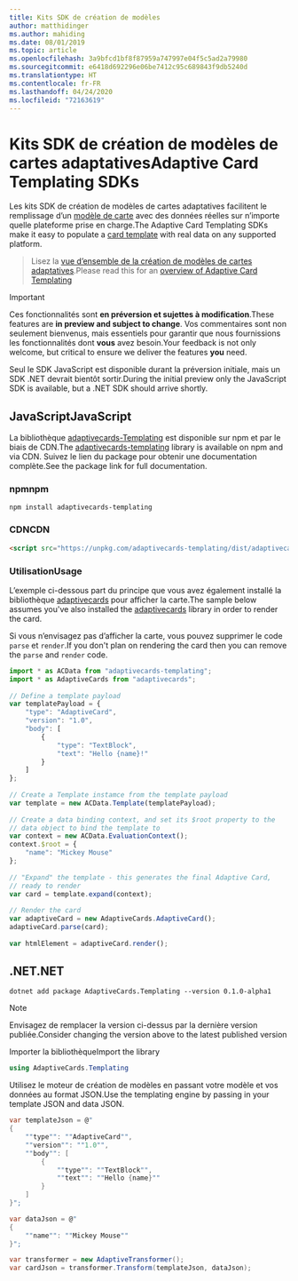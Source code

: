 ```yaml
---
title: Kits SDK de création de modèles
author: matthidinger
ms.author: mahiding
ms.date: 08/01/2019
ms.topic: article
ms.openlocfilehash: 3a9bfcd1bf8f87959a747997e04f5c5ad2a79980
ms.sourcegitcommit: e6418d692296e06be7412c95c689843f9db5240d
ms.translationtype: HT
ms.contentlocale: fr-FR
ms.lasthandoff: 04/24/2020
ms.locfileid: "72163619"
---
```

# <a name="adaptive-card-templating-sdks"></a><span data-ttu-id="f039f-102">Kits SDK de création de modèles de cartes adaptatives</span><span class="sxs-lookup"><span data-stu-id="f039f-102">Adaptive Card Templating SDKs</span></span>

<span data-ttu-id="f039f-103">Les kits SDK de création de modèles de cartes adaptatives facilitent le remplissage d’un [modèle de carte](language.md) avec des données réelles sur n’importe quelle plateforme prise en charge.</span><span class="sxs-lookup"><span data-stu-id="f039f-103">The Adaptive Card Templating SDKs make it easy to populate a [card template](language.md) with real data on any supported platform.</span></span>

> <span data-ttu-id="f039f-104">Lisez la [vue d’ensemble de la création de modèles de cartes adaptatives](index.md).</span><span class="sxs-lookup"><span data-stu-id="f039f-104">Please read this for an [overview of Adaptive Card Templating](index.md)</span></span>

> [!IMPORTANT] 
> 
> <span data-ttu-id="f039f-105">Ces fonctionnalités sont **en préversion et sujettes à modification**.</span><span class="sxs-lookup"><span data-stu-id="f039f-105">These features are **in preview and subject to change**.</span></span> <span data-ttu-id="f039f-106">Vos commentaires sont non seulement bienvenus, mais essentiels pour garantir que nous fournissions les fonctionnalités dont **vous** avez besoin.</span><span class="sxs-lookup"><span data-stu-id="f039f-106">Your feedback is not only welcome, but  critical to ensure we deliver the features **you** need.</span></span>
> 
> <span data-ttu-id="f039f-107">Seul le SDK JavaScript est disponible durant la préversion initiale, mais un SDK .NET devrait bientôt sortir.</span><span class="sxs-lookup"><span data-stu-id="f039f-107">During the initial preview only the JavaScript SDK is available, but a .NET SDK should arrive shortly.</span></span>

## <a name="javascript"></a><span data-ttu-id="f039f-108">JavaScript</span><span class="sxs-lookup"><span data-stu-id="f039f-108">JavaScript</span></span>

<span data-ttu-id="f039f-109">La bibliothèque [adaptivecards-Templating](https://www.npmjs.com/package/adaptivecards-templating) est disponible sur npm et par le biais de CDN.</span><span class="sxs-lookup"><span data-stu-id="f039f-109">The [adaptivecards-templating](https://www.npmjs.com/package/adaptivecards-templating) library is available on npm and via CDN.</span></span> <span data-ttu-id="f039f-110">Suivez le lien du package pour obtenir une documentation complète.</span><span class="sxs-lookup"><span data-stu-id="f039f-110">See the package link for full documentation.</span></span>

### <a name="npm"></a><span data-ttu-id="f039f-111">npm</span><span class="sxs-lookup"><span data-stu-id="f039f-111">npm</span></span>

```console
npm install adaptivecards-templating
```

### <a name="cdn"></a><span data-ttu-id="f039f-112">CDN</span><span class="sxs-lookup"><span data-stu-id="f039f-112">CDN</span></span>

```html
<script src="https://unpkg.com/adaptivecards-templating/dist/adaptivecards-templating.min.js"></script>
``` 

### <a name="usage"></a><span data-ttu-id="f039f-113">Utilisation</span><span class="sxs-lookup"><span data-stu-id="f039f-113">Usage</span></span>

<span data-ttu-id="f039f-114">L’exemple ci-dessous part du principe que vous avez également installé la bibliothèque [adaptivecards](https://www.npmjs.com/package/adaptivecards) pour afficher la carte.</span><span class="sxs-lookup"><span data-stu-id="f039f-114">The sample below assumes you've also installed the [adaptivecards](https://www.npmjs.com/package/adaptivecards) library in order to render the card.</span></span> 

<span data-ttu-id="f039f-115">Si vous n’envisagez pas d’afficher la carte, vous pouvez supprimer le code `parse` et `render`.</span><span class="sxs-lookup"><span data-stu-id="f039f-115">If you don't plan on rendering the card then you can remove the `parse` and `render` code.</span></span> 

```js
import * as ACData from "adaptivecards-templating";
import * as AdaptiveCards from "adaptivecards";
 
// Define a template payload
var templatePayload = {
    "type": "AdaptiveCard",
    "version": "1.0",
    "body": [
        {
            "type": "TextBlock",
            "text": "Hello {name}!"
        }
    ]
};
 
// Create a Template instamce from the template payload
var template = new ACData.Template(templatePayload);
 
// Create a data binding context, and set its $root property to the
// data object to bind the template to
var context = new ACData.EvaluationContext();
context.$root = {
    "name": "Mickey Mouse"
};
 
// "Expand" the template - this generates the final Adaptive Card,
// ready to render
var card = template.expand(context);
 
// Render the card
var adaptiveCard = new AdaptiveCards.AdaptiveCard();
adaptiveCard.parse(card);
 
var htmlElement = adaptiveCard.render();
```

## <a name="net"></a><span data-ttu-id="f039f-116">.NET</span><span class="sxs-lookup"><span data-stu-id="f039f-116">.NET</span></span> 

```console
dotnet add package AdaptiveCards.Templating --version 0.1.0-alpha1
```

> [!NOTE]
>
> <span data-ttu-id="f039f-117">Envisagez de remplacer la version ci-dessus par la dernière version publiée.</span><span class="sxs-lookup"><span data-stu-id="f039f-117">Consider changing the version above to the latest published version</span></span>

<span data-ttu-id="f039f-118">Importer la bibliothèque</span><span class="sxs-lookup"><span data-stu-id="f039f-118">Import the library</span></span> 

```cs
using AdaptiveCards.Templating
```

<span data-ttu-id="f039f-119">Utilisez le moteur de création de modèles en passant votre modèle et vos données au format JSON.</span><span class="sxs-lookup"><span data-stu-id="f039f-119">Use the templating engine by passing in your template JSON and data JSON.</span></span>

```cs
var templateJson = @"
{
    ""type"": ""AdaptiveCard"",
    ""version"": ""1.0"",
    ""body"": [
        {
            ""type"": ""TextBlock"",
            ""text"": ""Hello {name}""
        }
    ]
}";

var dataJson = @"
{
    ""name"": ""Mickey Mouse""
}";

var transformer = new AdaptiveTransformer();
var cardJson = transformer.Transform(templateJson, dataJson);
```
